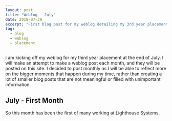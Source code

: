 ```yaml
---
layout: post
title: "Weblog - July"
date: 2018-07-29
excerpt: "First blog post for my weblog detailing my 3rd year placement."
tag:
  - blog
  - weblog
  - placement
---
```


I am kicking off my weblog for my third year placement at the end of July. I will make an attempt to make a weblog post each month, and they will be posted on this site. I decided to post monthly as I will be able to reflect more on the bigger moments that happen during my time, rather than creating a lot of smaller blog posts that are not meaningful or filled with unimportant information.

## July - First Month

So this month has been the first of many working at Lighthouse Systems.
